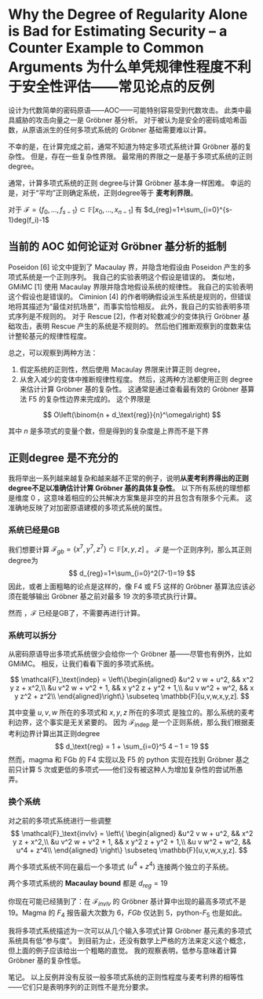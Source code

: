 # Why the Degree of Regularity Alone is Bad for Estimating Security – a Counter Example to Common Arguments 为什么单凭规律性程度不利于安全性评估——常见论点的反例


设计为代数简单的密码原语——AOC——可能特别容易受到代数攻击。 此类中最具威胁的攻击向量之一是 Gröbner 基分析。 对于被认为是安全的密码或哈希函数，从原语派生的任何多项式系统的 Gröbner 基础需要难以计算。

不幸的是，在计算完成之前，通常不知道为特定多项式系统计算 Gröbner 基的复杂性。 但是，存在一些复杂性界限。 最常用的界限之一是基于多项式系统的正则 degree。

通常，计算多项式系统的正则 degree与计算 Gröbner 基本身一样困难。 幸运的是，对于“平均”正则确定系统，正则degree等于 **麦考利界限**。

对于 $\mathcal{F}=\{f_0,...,f_{s-1}\}\subset \mathbb{F}[x_0,...,x_{n-1}]$ 有 $d_{reg}=1+\sum_{i=0}^{s-1}deg(f_i)-1$

## 当前的 AOC 如何论证对 Gröbner 基分析的抵制

Poseidon [6] 论文中提到了 Macaulay 界，并隐含地假设由 Poseidon 产生的多项式系统是一个正则序列。 我自己的实验表明这个假设是错误的。 类似地，GMiMC [1] 使用 Macaulay 界限并隐含地假设系统的规律性。 我自己的实验表明这个假设也是错误的。 Ciminion [4] 的作者明确假设派生系统是规则的，但错误地将其描述为“最佳对抗场景”，而事实恰恰相反。 此外，我自己的实验表明多项式序列是不规则的。 对于 Rescue [2]，作者对轮数减少的变体执行 Gröbner 基础攻击，表明 Rescue 产生的系统是不规则的。 然后他们推断观察到的度数来估计整轮基元的规律性程度。

总之，可以观察到两种方法：
1. 假定系统的正则性，然后使用 Macaulay 界限来计算正则 degree，
2. 从舍入减少的变体中推断规律性程度。 然后，这两种方法都使用正则 degree来估计计算 Gröbner 基的复杂性。 这通常是通过查看最有效的 Gröbner 基算法 F5 的复杂性边界来完成的。 这个界限是

$$
O\left(\binom{n + d_\text{reg}}{n}^\omega\right)
$$

其中 $n$ 是多项式的变量个数，但是得到的复杂度是上界而不是下界

## 正则degree 是不充分的
我将举出一系列越来越复杂和越来越不正常的例子，说明**从麦考利界得出的正则 degree不足以准确估计计算 Gröbner 基的具体复杂性**。 以下所有系统的理想都是维度 0 ，这意味着相应的公共解决方案集是非空的并且包含有限多个元素。 这准确地反映了对加密原语建模的多项式系统的属性。

### 系统已经是GB
我们想要计算 $\mathcal{F}_{gb}=\{x^7,y^7,z^7\}\subset \mathbb{F}[x,y,z]$ 。
$\mathcal{F}$ 是一个正则序列，那么其正则degree为 
$$
d_{reg}=1+\sum_{i=0}^2(7-1)=19
$$
因此，或者上面粗略的论点是这样的，像 F4 或 F5 这样的 Gröbner 基算法应该必须在能够输出 Gröbner 基之前对最多 19 次的多项式执行计算。

然而 ，$\mathcal{F}$ 已经是GB了，不需要再进行计算。

### 系统可以拆分

从密码原语导出多项式系统很少会给你一个 Gröbner 基——尽管也有例外，比如 GMiMC。 相反，让我们看看下面的多项式系统。

$$
\mathcal{F}_\text{indep} = \left\{\begin{aligned}  &u^2 v   w   + u^2,     && x^2 y   z   + x^2,\\   &u   v^2 w   + v^2 + 1, && x   y^2 z   + y^2 + 1,\\   &u   v   w^2 + w^2,     && x   y   z^2 + z^2\\ \end{aligned}\right\} \subseteq \mathbb{F}[u,v,w,x,y,z].
$$

其中变量 $u,v,w$ 所在的多项式和 $x,y,z$ 所在的多项式 是独立的。那么系统的麦考利边界，这个事实是无关紧要的。
因为 $\mathcal{F}_\text{indep}$ 是一个正则系统，那么我们根据麦考利边界计算出其正则degree
$$
d_\text{reg} = 1 + \sum_{i=0}^5 4 – 1 = 19
$$
然而，magma 和 FGb 的 F4 实现以及 F5 的 python 实现在找到 Gröbner 基之前只计算 5 次或更低的多项式——他们没有被这种人为增加复杂性的尝试所愚弄。
### 换个系统

对之前的多项式系统进行一些调整 
$$
\mathcal{F}_\text{invlv} = \left\{ \begin{aligned}    &u^2 v   w   + u^2,     && x^2 y   z   + x^2,\\    &u   v^2 w   + v^2 + 1, && x   y^2 z   + y^2 + 1,\\    &u   v   w^2 + w^2,     && u^4 + z^4\\  \end{aligned}  \right\} \subseteq \mathbb{F}[u,v,w,x,y,z].
$$

两个多项式系统不同在最后一个多项式 $(u^4+z^4)$ 连接两个独立的子系统。  

两个多项式系统的 **Macaulay bound** 都是 $d_{reg}=19$

你现在可能已经猜到了：在 $\mathcal{F}_{invlv}$ 的 Gröbner 基计算中出现的最高多项式不是 $19$。Magma 的 $F_4$ 报告最大次数为 $6$，$FGb$ 仅达到 $5$，python-$F_5$ 也是如此。

我将多项式系统描述为一次可以从几个输入多项式计算 Gröbner 基元素的多项式系统具有低“参与度”。 到目前为止，还没有数学上严格的方法来定义这个概念，但上面的例子应该给出一个粗略的直觉。 我的观察表明，低参与意味着计算 Gröbner 基的复杂性低。

笔记。 以上反例并没有反驳一般多项式系统的正则性程度与麦考利界的相等性——它们只是表明序列的正则性不是充分要求。